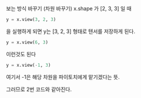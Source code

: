 보는 방식 바꾸기 (차원 바꾸기)
x.shape 가 [2, 3, 3] 일 때
~~~python
y = x.view(3, 2, 3) 
~~~
을 실행하게 되면
y는 [3, 2, 3] 형태로 텐서를 저장하게 된다.

~~~python
y = x.view(6, 3) 
~~~
이런것도 된다

~~~python
y = x.view(-1, 3)
~~~
여기서 -1은 해당 차원을 파이토치에게 맡기겠다는 뜻.

그러므로 2번 코드와 같아진다.